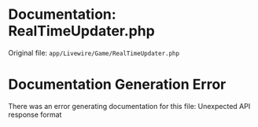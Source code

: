 # Documentation: RealTimeUpdater.php

Original file: `app/Livewire/Game/RealTimeUpdater.php`

# Documentation Generation Error

There was an error generating documentation for this file: Unexpected API response format